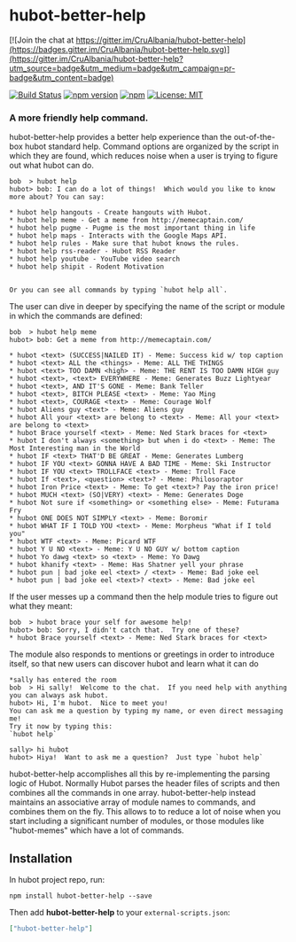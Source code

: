 # hubot-better-help

[![Join the chat at https://gitter.im/CruAlbania/hubot-better-help](https://badges.gitter.im/CruAlbania/hubot-better-help.svg)](https://gitter.im/CruAlbania/hubot-better-help?utm_source=badge&utm_medium=badge&utm_campaign=pr-badge&utm_content=badge)

[![Build Status](https://travis-ci.org/CruAlbania/hubot-better-help.svg?branch=master)](https://travis-ci.org/CruAlbania/hubot-better-help)
[![npm version](https://badge.fury.io/js/hubot-better-help.svg)](https://badge.fury.io/js/hubot-better-help)
[![npm](https://img.shields.io/npm/dm/hubot-better-help.svg)](https://www.npmjs.com/package/hubot-better-help)
[![License: MIT](https://img.shields.io/badge/License-MIT-yellow.svg)](https://opensource.org/licenses/MIT)

### A more friendly help command.

hubot-better-help provides a better help experience than the out-of-the-box hubot standard help.
Command options are organized by the script in which they are found, which reduces noise when a user is trying
to figure out what hubot can do.

```
bob  > hubot help
hubot> bob: I can do a lot of things!  Which would you like to know more about? You can say:  

* hubot help hangouts - Create hangouts with Hubot.  
* hubot help meme - Get a meme from http://memecaptain.com/  
* hubot help pugme - Pugme is the most important thing in life  
* hubot help maps - Interacts with the Google Maps API.  
* hubot help rules - Make sure that hubot knows the rules.  
* hubot help rss-reader - Hubot RSS Reader  
* hubot help youtube - YouTube video search  
* hubot help shipit - Rodent Motivation  


Or you can see all commands by typing `hubot help all`.

```

The user can dive in deeper by specifying the name of the script or module in which the commands are defined:

```
bob  > hubot help meme
hubot> bob: Get a meme from http://memecaptain.com/  

* hubot <text> (SUCCESS|NAILED IT) - Meme: Success kid w/ top caption  
* hubot <text> ALL the <things> - Meme: ALL THE THINGS  
* hubot <text> TOO DAMN <high> - Meme: THE RENT IS TOO DAMN HIGH guy  
* hubot <text>, <text> EVERYWHERE - Meme: Generates Buzz Lightyear  
* hubot <text>, AND IT'S GONE - Meme: Bank Teller  
* hubot <text>, BITCH PLEASE <text> - Meme: Yao Ming  
* hubot <text>, COURAGE <text> - Meme: Courage Wolf  
* hubot Aliens guy <text> - Meme: Aliens guy  
* hubot All your <text> are belong to <text> - Meme: All your <text> are belong to <text>  
* hubot Brace yourself <text> - Meme: Ned Stark braces for <text>  
* hubot I don't always <something> but when i do <text> - Meme: The Most Interesting man in the World  
* hubot IF <text> THAT'D BE GREAT - Meme: Generates Lumberg  
* hubot IF YOU <text> GONNA HAVE A BAD TIME - Meme: Ski Instructor  
* hubot IF YOU <text> TROLLFACE <text> - Meme: Troll Face  
* hubot If <text>, <question> <text>? - Meme: Philosoraptor  
* hubot Iron Price <text> - Meme: To get <text>? Pay the iron price!  
* hubot MUCH <text> (SO|VERY) <text> - Meme: Generates Doge  
* hubot Not sure if <something> or <something else> - Meme: Futurama Fry  
* hubot ONE DOES NOT SIMPLY <text> - Meme: Boromir  
* hubot WHAT IF I TOLD YOU <text> - Meme: Morpheus "What if I told you"  
* hubot WTF <text> - Meme: Picard WTF  
* hubot Y U NO <text> - Meme: Y U NO GUY w/ bottom caption  
* hubot Yo dawg <text> so <text> - Meme: Yo Dawg  
* hubot khanify <text> - Meme: Has Shatner yell your phrase  
* hubot pun | bad joke eel <text> / <text> - Meme: Bad joke eel  
* hubot pun | bad joke eel <text>? <text> - Meme: Bad joke eel

```

If the user messes up a command then the help module tries to figure out what they meant:

```
bob  > hubot brace your self for awesome help!
hubot> bob: Sorry, I didn't catch that.  Try one of these?
* hubot Brace yourself <text> - Meme: Ned Stark braces for <text>

```

The module also responds to mentions or greetings in order to introduce itself, so that new users can discover hubot
and learn what it can do

```
*sally has entered the room
bob  > Hi sally!  Welcome to the chat.  If you need help with anything you can always ask hubot.
hubot> Hi, I'm hubot.  Nice to meet you!
You can ask me a question by typing my name, or even direct messaging me!
Try it now by typing this:
`hubot help`

sally> hi hubot
hubot> Hiya!  Want to ask me a question?  Just type `hubot help`
```

hubot-better-help accomplishes all this by re-implementing the parsing logic of Hubot.  Normally Hubot parses
the header files of scripts and then combines all the commands in one array.  hubot-better-help instead maintains
an associative array of module names to commands, and combines them on the fly.  This allows to to reduce a lot of
noise when you start including a significant number of modules, or those modules like "hubot-memes" which have a lot
of commands.

## Installation

In hubot project repo, run:

`npm install hubot-better-help --save`

Then add **hubot-better-help** to your `external-scripts.json`:

```json
["hubot-better-help"]
```
